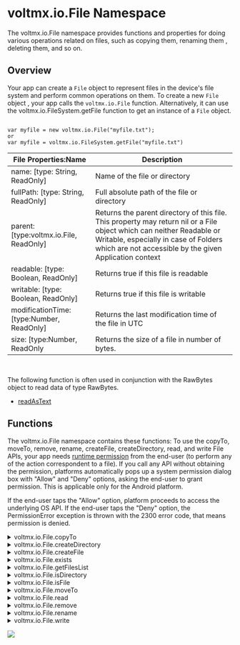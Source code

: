 
voltmx.io.File Namespace
======================

The voltmx.io.File namespace provides functions and properties for doing various operations related on files, such as copying them, renaming them , deleting them, and so on. 

Overview
--------

Your app can create a `File` object to represent files in the device's file system and perform common operations on them. To create a new `File` object , your app calls the `voltmx.io.File` function. Alternatively, it can use the voltmx.io.FileSystem.getFile function to get an instance of a `File` object.

```

var myfile = new voltmx.io.File("myfile.txt");  
or  
var myfile = voltmx.io.FileSystem.getFile("myfile.txt")
```  

  
| File Properties:Name | Description |
| --- | --- |
| name: \[type: String, ReadOnly\] | Name of the file or directory |
| fullPath: \[type: String, ReadOnly\] | Full absolute path of the file or directory |
| parent: \[type:voltmx.io.File, ReadOnly\] | Returns the parent directory of this file. This property may return nil or a File object which can neither Readable or Writable, especially in case of Folders which are not accessible by the given Application context |
| readable: \[type: Boolean, ReadOnly\] | Returns true if this file is readable |
| writable: \[type: Boolean, ReadOnly\] | Returns true if this file is writable |
| modificationTime: \[type:Number, ReadOnly\] | Returns the last modification time of the file in UTC |
| size: \[type:Number, ReadOnly | Returns the size of a file in number of bytes. |

 

The following function is often used in conjunction with the RawBytes object to read data of type RawBytes.

*   [readAsText](voltmx.types_objects_rawbytes.md#readAsText)

Functions
---------

The voltmx.io.File namespace contains these functions: To use the copyTo, moveTo, remove, rename, createFile, createDirectory, read, and write File APIs, your app needs [runtime permission](runtime_permissions.md) from the end-user (to perform any of the action correspondent to a file). If you call any API without obtaining the permission, platforms automatically pops up a system permission dialog box with "Allow" and "Deny" options, asking the end-user to grant permission. This is applicable only for the Android platform.

If the end-user taps the "Allow" option, platform proceeds to access the underlying OS API. If the end-user taps the "Deny" option, the PermissionError exception is thrown with the 2300 error code, that means permission is denied.


<details close markdown="block"><summary>voltmx.io.File.copyTo</summary>

copyTo API copies a file to the given destination path.

### Syntax

```

voltmx.io.File.copyTo(String path, String newName)
```

### Input Parameters

| Parameter | Description |
| --- | --- |
| Path | path to the destination directory. |
| newName (optional) | New name of the file/directory. Defaults to current name if unspecified. |

### Example

```

var mainLoc = voltmx.io.FileSystem.getDataDirectoryPath();
var copyToLoc = mainLoc + constants.FILE_PATH_SEPARATOR + "myDir1";
var newFile = new voltmx.io.File(origFileLoc).copyTo(copyToLoc, "NewNameForCopy.txt");

```

### Return Values

VoltMX.io.File returns a handle to the File object pointing to the destination file, if successful. If failure, then returns null.

### Exceptions

None

### Platform Availability

Available for iOS, Android, and Windows platforms.

* * *

</details>
<details close markdown="block"><summary>voltmx.io.File.createDirectory</summary>

The createDirectory API creates a directory on the file system represented by this file object.  


<blockquote>
    <em><b>Note: </b></em>
    <ul>      
        For Android below permissions are required in IRIS project setting -> Native-> Android Mobile/Tablet -> Tags (Child tag entries under < manifest > tag) depending on the target version <br> If target version is 33 and above below media permissions are required.<li> < uses-permission android:name="android.permission.READ_MEDIA_IMAGES"/> </li><li>< uses-permission android:name="android.permission.READ_MEDIA_VIDEO"/></li><li>< uses-permission android:name="android.permission.READ_MEDIA_AUDIO"/></li>If target version is 34 and above below permission must be added along with other media permissions.<li>< uses-permission android:name="android.permission.READ_MEDIA_VISUAL_USER_SELECTED"/></li>For more information please refer Android 14 behavioral change (Please put the 14 behavioral change doc link here) and also for understanding other media permissions please refer Android 13 behavioral change documentation.
    </ul>
</blockquote>


### Syntax

```

voltmx.io.File.createDirectory()
```

### Input Parameters

None

### Example

```

var mainLoc = voltmx.io.FileSystem.getDataDirectoryPath();
var dirLoc = mainLoc + constants.FILE_PATH_SEPARATOR + "myDir1";
var myDir = new voltmx.io.File(dirLoc).createDirectory();

```

### Return Values

Boolean – true if the creation of directory is successful. False if directory already exists or could not be created.

### Exceptions

None

### Platform Availability

Available for iOS, Android, and Windows platforms.

* * *

</details>
<details close markdown="block"><summary>voltmx.io.File.createFile</summary>

The createFile API creates a file on the file system represented by this file object.

### Syntax

```

voltmx.io.File.createFile()
```

### Input Parameters

None

### Example

```

var mainLoc = voltmx.io.FileSystem.getDataDirectoryPath();
var fileLoc = mainLoc + constants.FILE_PATH_SEPARATOR + "myFileToCopy.txt";
var myFile = new voltmx.io.File(fileLoc).createFile();

```

### Return Values

Boolean – true if the creation of file is successful. False if file already exists or could not be created.

### Exceptions

None

### Platform Availability

Available for iOS, Android, and Windows platforms.

* * *

</details>
<details close markdown="block"><summary>voltmx.io.File.exists</summary>

The exist API checks, if the file or directory exists on the file system represented by this file object.

### Syntax

```

voltmx.io.File.exists()
```

### Input Parameters

None

### Example

```

var copiedFileLoc = mainLoc + constants.FILE_PATH_SEPARATOR +
    "myDir1" + constants.FILE_PATH_SEPARATOR +
    "NewNameForCopy.txt";
if (new voltmx.io.File(copiedFileLoc).exists()) {
    voltmx.print("copy of file was successful");
} else {
    voltmx.print("copy of file failed");
}
```

### Return Values

Boolean – true if the file or directory exists on file system.

### Exceptions

None

### Platform Availability

Available for iOS, Android, and Windows platforms.

* * *

</details>
<details close markdown="block"><summary>voltmx.io.File.getFilesList</summary>

The getFilesList API returns voltmx.io.FileList object representing the files and directories available under this file object directory.  


<blockquote>
    <em><b>Note: </b></em>
    <ul>      
        For Android below permissions are required in IRIS project setting -> Native-> Android Mobile/Tablet -> Tags (Child tag entries under < manifest > tag) depending on the target version <br> If target version is 33 and above below media permissions are required.<li> < uses-permission android:name="android.permission.READ_MEDIA_IMAGES"/> </li><li>< uses-permission android:name="android.permission.READ_MEDIA_VIDEO"/></li><li>< uses-permission android:name="android.permission.READ_MEDIA_AUDIO"/></li>If target version is 34 and above below permission must be added along with other media permissions.<li>< uses-permission android:name="android.permission.READ_MEDIA_VISUAL_USER_SELECTED"/></li>For more information please refer Android 14 behavioral change (Please put the 14 behavioral change doc link here) and also for understanding other media permissions please refer Android 13 behavioral change documentation.
    </ul>
</blockquote>  


### Syntax

```

voltmx.io.File.getFilesList()
```

### Input Parameters

None

### Example

```

var mainLoc = voltmx.io.FileSystem.getDataDirectoryPath();
var myDirLoc = mainLoc + constants.FILE_PATH_SEPARATOR + "myDir416";
var myDirName = new voltmx.io.File(myDirLoc);
var createDir = myDirName.createDirectory();
var fileListLoc = mainLoc + constants.FILE_PATH_SEPARATOR + "myDir416";
var filesList = new voltmx.io.File(fileListLoc).getFilesList();
if (filesList.length === 0) {
    voltmx.print("getFilesList successful for zero files");
} else {
    voltmx.print("getFilesList failed for zero files");
}
```

### Return Values

voltmx.io.FileList – FileList object or null if this File is not identified as a directory.

### Exceptions

None

### Platform Availability

Available for iOS, Android, and Windows platforms.

* * *

</details>
<details close markdown="block"><summary>voltmx.io.File.isDirectory</summary>

The isDirectory API checks, if this object represents a directory file on the file system.

### Syntax

```

voltmx.io.File.isDirectory()
```

### Input Parameters

None

### Example

```

var mainLoc = voltmx.io.FileSystem.getDataDirectoryPath();
var dirLoc = mainLoc + constants.FILE_PATH_SEPARATOR + "myDir765";
var myDir = new voltmx.io.File(dirLoc);
try {
    var isDirec = new voltmx.io.File(dirLoc).isDirectory();
    if (isDirec) {
        voltmx.print("isDirectory True for nonExistent Directory");
    }
} catch (err) {
    voltmx.print("isDirec doesn't work over nonExistent directory");
}
```

### Return Values

Boolean – true, if this file object represents a directory, false otherwise.

### Exceptions

None

### Platform Availability

Available for iOS, Android, and Windows platforms.

* * *

</details>
<details close markdown="block"><summary>voltmx.io.File.isFile</summary>

The isFile API checks, if this object represents a typical file on the file system but not a directory.

### Syntax

```

voltmx.io.File.isFile()
```

### Input Parameters

None

### Example

```

var mainLoc = voltmx.io.FileSystem.getDataDirectoryPath();
var myFileLoc = mainLoc + constants.FILE_PATH_SEPARATOR + "myFile244.txt";
var myFileName = new voltmx.io.File(myFileLoc);
try {
    var isFileThere = new voltmx.io.File(myFileLoc).isFile();
    if (isFileThere) {
        voltmx.print("isFile true for nonExistent File");
    } else {
        voltmx.print("isFile false for nonExistent File");
    }
} catch (err) {
    voltmx.print("isFile doesn't work on non-existent files");
}
```

### Return Values

Boolean – true if this file object represents a file, false otherwise.

### Exceptions

None

### Platform Availability

Available for iOS, Android, and Windows platforms.

* * *

</details>
<details close markdown="block"><summary>voltmx.io.File.moveTo</summary>

The moveTo API moves a file to the given destination path.

### Syntax

```

voltmx.io.File.moveTo(String path, String newname)
```

### Input Parameters

| Parameter | Description |
| --- | --- |
| Path | path to the destination directory. |
| newName (optional) | New name of the file/directory. Defaults to current name, if unspecified. |

### Example

```

var mainLoc = voltmx.io.FileSystem.getDataDirectoryPath();
var dirLoc = mainLoc + constants.FILE_PATH_SEPARATOR + "myDir25";
var myDir = new voltmx.io.File(dirLoc).createDirectory();
var fileLoc = mainLoc + constants.FILE_PATH_SEPARATOR + "myFileToMove25.txt";
var myFile = new voltmx.io.File(fileLoc).createFile();
var newFile = new voltmx.io.File(fileLoc).moveTo(mainLoc);
if (newFile !== null) {
    voltmx.print("moving to same loc with same name was successful");
} else {
    voltmx.print(" can't move to same loc with same name");
}
```

### Return Values

VoltMX.io.File – returns a handle to File object pointing to destination file on success. Returns null on failure.

### Exceptions

None

### Platform Availability

Available to iOS, Android, and Windows platforms.

* * *

</details>
<details close markdown="block"><summary>voltmx.io.File.read</summary>

The read API returns the voltmx.types.RawBytes of this file.

### Syntax

```

voltmx.io.File.read()
```

### Input Parameters

None

### Example

```

var mainLoc = voltmx.io.FileSystem.getDataDirectoryPath();
var myFileLoc = mainLoc + constants.FILE_PATH_SEPARATOR + "myFile313.txt";
var myFileName = new voltmx.io.File(myFileLoc);
try {
    var reading = new voltmx.io.File(myFileLoc).read();
    voltmx.print(reading);
    if (reading === null) {
        voltmx.print("null is coming from reading i.e can't be done");
    } else {
        voltmx.print("reading can be done on NonExistentFile");
    }
} catch (err) {
    voltmx.print("can't try read on nonExistent File causes Error");
}
```

### Return Values

voltmx.types.RawBytes – rawbytes representing the content of the file.Returns null in case of non existent file.

### Exceptions

None

### Platform Availability

Available for iOS, Android, and Windows platforms.

> **_Note:_** RawBytes will hold a handle of File object that it represents. The file content is not actually loaded into memory.

* * *

</details>
<details close markdown="block"><summary>voltmx.io.File.remove</summary>

The remove API deletes a file or a directory.  


<blockquote>
    <em><b>Note: </b></em>
    <ul>      
        For Android below permissions are required in IRIS project setting -> Native-> Android Mobile/Tablet -> Tags (Child tag entries under < manifest > tag) depending on the target version <br> If target version is 33 and above below media permissions are required.<li> < uses-permission android:name="android.permission.READ_MEDIA_IMAGES"/> </li><li>< uses-permission android:name="android.permission.READ_MEDIA_VIDEO"/></li><li>< uses-permission android:name="android.permission.READ_MEDIA_AUDIO"/></li>If target version is 34 and above below permission must be added along with other media permissions.<li>< uses-permission android:name="android.permission.READ_MEDIA_VISUAL_USER_SELECTED"/></li>For more information please refer Android 14 behavioral change (Please put the 14 behavioral change doc link here) and also for understanding other media permissions please refer Android 13 behavioral change documentation.
    </ul>
</blockquote>



### Syntax

```

remove(boolean, deleteRecursive)
```

### Input Parameters

| Parameter | Description |
| --- | --- |
| boolean | By default, this is false.True - deletes the folder and all its content recursively.False - if the directory is empty it shall be removed. |
| deleteRecursive (optional) | Ignored in case of a file. |

### Example

```

var mainLoc = voltmx.io.FileSystem.getDataDirectoryPath();
var myFileLoc = mainLoc + constants.FILE_PATH_SEPARATOR + "myFileToMove12.txt";
var myFile = new voltmx.io.File(myFileLoc);
myFile.createFile();
myFile.remove(true);
if (new voltmx.io.File(myFileLoc).exists()) {
    voltmx.print("removing file failed");
} else {
    voltmx.print("removing file was successful");
}
```

### Return Values

None

### Exceptions

None

### Platform Availability

Available for iOS, Android, and Windows platforms.

* * *

</details>
<details close markdown="block"><summary>voltmx.io.File.rename</summary>

The rename API renames a file or a directory.  


<blockquote>
    <em><b>Note: </b></em>
    <ul>      
        For Android below permissions are required in IRIS project setting -> Native-> Android Mobile/Tablet -> Tags (Child tag entries under < manifest > tag) depending on the target version <br> If target version is 33 and above below media permissions are required.<li> < uses-permission android:name="android.permission.READ_MEDIA_IMAGES"/> </li><li>< uses-permission android:name="android.permission.READ_MEDIA_VIDEO"/></li><li>< uses-permission android:name="android.permission.READ_MEDIA_AUDIO"/></li>If target version is 34 and above below permission must be added along with other media permissions.<li>< uses-permission android:name="android.permission.READ_MEDIA_VISUAL_USER_SELECTED"/></li>For more information please refer Android 14 behavioral change (Please put the 14 behavioral change doc link here) and also for understanding other media permissions please refer Android 13 behavioral change documentation.
    </ul>
</blockquote>



### Syntax

```

voltmx.io.File.rename(String newname)
```

### Input Parameters

| Parameter | Description |
| --- | --- |
| newname | new name for a file or a directory. |

### Example

```

var mainLoc = voltmx.io.FileSystem.getDataDirectoryPath();
var myFileLoc = mainLoc + constants.FILE_PATH_SEPARATOR + "myFileToReName7578.txt";
var myFile = new voltmx.io.File(myFileLoc).createFile();
var newFile = new voltmx.io.File(myFileLoc).rename("myFileToReName7577");
if (newFile) {
    voltmx.print("renaming file with name successfull with extension");
} else {
    voltmx.print("renaming file failed for name without Extension");
}
```

### Return Values

Boolean – If successful, then boolean value is true,. Boolean value is false, if invalid file name or if the destination is a different directory than the current file.

### Exceptions

None

### Platform Availability

Available for iOS, Android, and Windows platforms.

* * *

</details>
<details close markdown="block"><summary>voltmx.io.File.write</summary>

The write API writes the given content into the file.

### Syntax

```

voltmx.io.File.write(rawbytes/string, append)
```

### Input Parameters

| Parameter | Description |
| --- | --- |
| Rawbytes/string | data to write of type text string or voltmx.types.RawBytes |
| Append (optional) | true to append the data. Default is false, that means overrides the content. |

### Example

```

var mainLoc = voltmx.io.FileSystem.getDataDirectoryPath();
var myFileLoc = mainLoc + constants.FILE_PATH_SEPARATOR + "myFile376.txt";
var myFileName = new voltmx.io.File(myFileLoc).createFile();
try {
    var writing = new voltmx.io.File(myFileLoc).write("How are you?");
    if (writing !== null) {
        voltmx.print("writing can be done on Non Existing Files");
    } else {
        voltmx.print("writing on nonExisting file returns null");
    }
} catch (err) {
    voltmx.print("can't try write on NonExistingFile, causes Error");
}
```

### Return Values

Boolean – true if success, false otherwise.

### Exceptions

None

### Platform Availability

Available for iOS, Android, and Windows platforms.

* * *
</details>

![](resources/prettify/onload.png)
